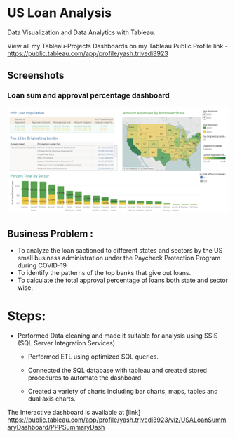 # US Loan Analysis
Data Visualization and Data Analytics with Tableau.

View all my Tableau-Projects Dashboards on my Tableau Public Profile link -
https://public.tableau.com/app/profile/yash.trivedi3923



## Screenshots

### Loan sum and approval percentage dashboard

<img src= "PPP Summary Dash.png">

## Business Problem :

- To analyze the loan sactioned to different states and sectors by the US small business administration under the Paycheck Protection Program during COVID-19
- To identify the patterns of the top banks that give out loans.
- To calculate the total approval percentage of loans both state and sector wise.

# Steps:

- Performed Data cleaning and made it suitable for analysis using SSIS (SQL Server Integration Services)

  - Performed ETL using optimized SQL queries.

  - Connected the SQL database with tableau and created stored procedures to automate the dashboard.

  - Created a variety of charts including bar charts, maps, tables and dual axis charts.

            

  
  
The Interactive dashboard is available at [link] https://public.tableau.com/app/profile/yash.trivedi3923/viz/USALoanSummaryDashboard/PPPSummaryDash
